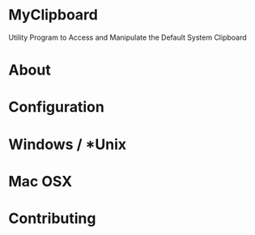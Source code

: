 # MyClipboard
Utility Program to Access and Manipulate the Default System Clipboard

# About

# Configuration

# Windows / *Unix

# Mac OSX

# Contributing
